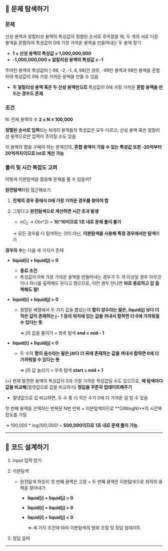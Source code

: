 ## 📌 문제 탐색하기

### 문제

산성 용액과 알칼리성 용액의 특성값이 정렬된 순서로 주어졌을 때, 두 개의 서로 다른 용액을 혼합하여 특성값이 0에 가장 가까운 용액을 만들어내는 두 용액 찾기

- **1 ≤ 산성 용액의 특성값 ≤ 1,000,000,000**
- **-1,000,000,000 ≤ 알칼리성 용액의 특성값 ≤ -1**

주어진 용액의 특성값이 [-99, -2, -1, 4, 98]인 경우, -99인 용액과 98인 용액을 혼합하여 특성값이 0에 가장 가까운 용액을 만들 수 있음

- **두 알칼리성 용액 혹은 두 산성 용액만으로** 특성값이 0에 가장 가까운 **혼합 용액을 만드는 경우도 존재**

### 조건

N: 전체 용액의 수 **2 ≤ N ≤ 100,000**

**정렬된 순서로 입력**되는 N개의 용액들의 특성값은 모두 다르고, 산성 용액 혹은 알칼리성 용액으로만 입력이 주어질 수도 있음

각 용액의 합을 구해야 하는 문제인데, **혼합 용액이 가질 수 있는 특성값 또한 -20억부터 20억까지이므로 int로 계산 가능**

### 풀이 및 시간 복잡도 고려

어떻게 이분탐색을 활용해 문제를 풀 수 있을까?

**완전탐색**처럼 접근해보기

1. **전체의 경우 중에서 0에 가장 가까운 경우를 찾아야 함**
2. 그렇다고 **완전탐색으로 계산하면 시간 초과 발생**
    - $nC_2$ → O(n^2) = **10^10이므로 1초 내로 문제 풀이 불가**

   → 모든 경우를 다 탐색하는 것이 아닌, **이분탐색을 사용해 특정 경우에서만 탐색**하기


**경우의 수**는 다음 세 가지가 존재

- **liquid[i] + liquid[j] = 0**
    - **종료 조건**
    - 특성값이 0에 가장 가까운 용액을 만들어내는 경우가 두 개 이상일 경우 아무것이나 하나를 출력해도 된다고 했으므로, 이런 경우 만나면 **바로 종료하고 답 출력해도 됨!**
- **liquid[i] + liquid[j] > 0**
    - 정렬된 배열에서 두 가지 값을 뽑았는데 **합이 양수라는 말은, liquid[j] 보다 더 작은 값이 존재하는 j - 1 등의 위치에 있는 값을 꺼내서 합하면 더 0에 가까워질 수 있다는 뜻**

      ⇒ j의 값을 줄이기 = 좌측 탐색 **end = mid - 1**

- **liquid[i] + liquid[j] < 0**
    - 두 수의 **합이 음수라는 말은 j보다 더 뒤에 존재하는 값을 꺼내서 합하면 0에 더 가까워질 수 있다는 뜻**

      ⇒ j의 값 늘리기 = 우측 탐색 **start = mid + 1**


(+) 현재 발견한 용액의 특성값이 0과 가장 가까운 특성값일 수도 있으므로, **매 탐색마다 값을 비교해**(절댓값으로 값을 비교하기) **정답을 꾸준히 업데이트해주기**

- 절댓값으로 값 비교하면, 두 수 중 더 작은 수가 0에 더 가까운 걸 알 수 있음

첫 번째 용액을 선택하는 반복문 N번 반복 + 이분탐색이므로 **O(NlogN)**의 시간복잡도를 가짐

→ 100,000 * log(100,000) = **500,000이므로 1초 내로 문제 풀이 가능**

---

## 📌 코드 설계하기

1. input 입력 받기
2. 이분탐색
    - 완전탐색 하듯이 첫 번째 용액은 고정 + 두 번째 용액은 이분탐색으로 최적의 용액을 찾아내기
        - **liquid[i] + liquid[j] = 0**
        - **liquid[i] + liquid[j] > 0**
        - **liquid[i] + liquid[j] < 0**

          ⇒ 세 가지 조건에 따라 이분탐색의 범위 조절 및 정답 업데이트

3. 정답 출력

---